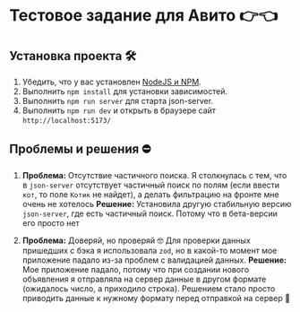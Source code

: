 # Тестовое задание для Авито 👉👈

## Установка проекта 🛠️

1. Убедить, что у вас установлен [NodeJS и NPM](https://nodejs.org/en/download/package-manager).
2. Выполнить `npm install` для установки зависимостей.
3. Выполнить `npm run server` для старта json-server.
4. Выполнить `npm run dev` и открыть в браузере сайт `http://localhost:5173/`

## Проблемы и решения ⛔

1. **Проблема:** Отсутствие частичного поиска.
   Я столкнулась с тем, что в `json-server` отсутствует частичный поиск по полям (если ввести `кот`, то поле `Котик` не найдет), а делать фильтрацию на фронте мне очень не хотелось
   **Решение:** Установила другую стабильную версию `json-server`, где есть частичный поиск. Потому что в бета-версии его просто нет

2. **Проблема:** Доверяй, но проверяй 🤓
   Для проверки данных пришедших с бэка я использовала `zod`, но в какой-то момент мое приложение падало из-за проблем с валидацией данных.
   **Решение:** Мое приложение падало, потому что при создании нового объявления я отправляла на сервер данные в другом формате (ожидалось число, а приходило строка). Решением стало просто приводить данные к нужному формату перед отправкой на сервер 🤦
